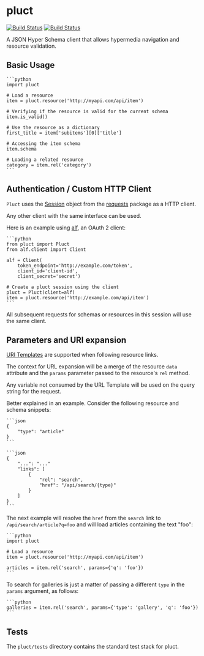 pluct
=====

[![Build Status](https://drone.io/github.com/globocom/pluct/status.png)](https://drone.io/github.com/globocom/pluct/latest)
[![Build Status](https://travis-ci.org/globocom/pluct.png?branch=master)](https://travis-ci.org/globocom/pluct)

A JSON Hyper Schema client that allows hypermedia navigation
and resource validation.

Basic Usage
-----------

    ```python
    import pluct

    # Load a resource
    item = pluct.resource('http://myapi.com/api/item')

    # Verifying if the resource is valid for the current schema
    item.is_valid()

    # Use the resource as a dictionary
    first_title = item['subitems'][0]['title']

    # Accessing the item schema
    item.schema

    # Loading a related resource
    category = item.rel('category')
    ```

Authentication / Custom HTTP Client
-----------------------------------

`Pluct` uses the [Session](http://docs.python-requests.org/en/latest/api/#request-sessions)
object from the [requests](http://docs.python-requests.org/en/latest/) package
as a HTTP client.

Any other client with the same interface can be used.

Here is an example using [alf](https://github.com/globocom/alf), an
OAuth 2 client:

    ```python
    from pluct import Pluct
    from alf.client import Client

    alf = Client(
        token_endpoint='http://example.com/token',
        client_id='client-id',
        client_secret='secret')

    # Create a pluct session using the client
    pluct = Pluct(client=alf)
    item = pluct.resource('http://example.com/api/item')
    ```

All subsequent requests for schemas or resources in this session will use
the same client.

Parameters and URI expansion
----------------------------

[URI Templates](http://tools.ietf.org/html/rfc6570) are supported when
following resource links.

The context for URL expansion will be a merge of the resource `data` attribute
and the `params` parameter passed to the resource's `rel` method.

Any variable not consumed by the URL Template will be used on the query string
for the request.

Better explained in an example. Consider the following resource and
schema snippets:

    ```json
    {
        "type": "article"
    }
    ```

    ```json
    {
        "...": "..."
        "links": [
            {
                "rel": "search",
                "href": "/api/search/{type}"
            }
        ]
    }
    ```

The next example will resolve the `href` from the `search` link
to `/api/search/article?q=foo` and will load articles containing
the text "foo":

    ```python
    import pluct

    # Load a resource
    item = pluct.resource('http://myapi.com/api/item')

    articles = item.rel('search', params={'q': 'foo'})
    ```

To search for galleries is just a matter of passing a different
`type` in the `params` argument, as follows:

    ```python
    galleries = item.rel('search', params={'type': 'gallery', 'q': 'foo'})
    ```

Tests
-----

The `pluct/tests` directory contains the standard test stack for pluct.
